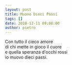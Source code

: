```yaml
---
layout: post
title: Muovo Dieci Passi
tags: []
date: 2010-12-11 09:08:00
author: pietro
---
```

Con tutto il cieco amore<br/>di chi mette in gioco il cuore<br/>e quella speranza d'occhi rossi<br/>io muovo dieci passi.<br/>
